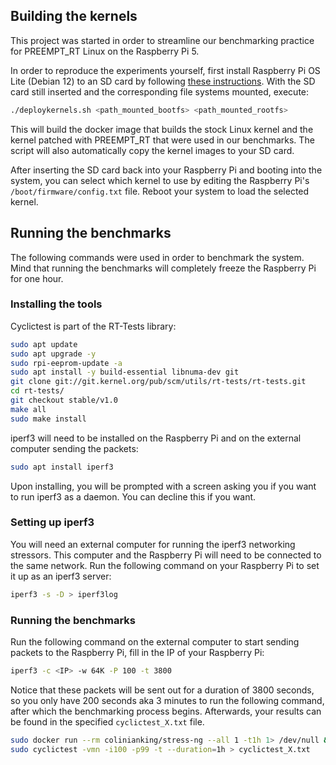 ## Building the kernels

This project was started in order to streamline our benchmarking practice for PREEMPT_RT Linux on
the Raspberry Pi 5.

In order to reproduce the experiments yourself, first install Raspberry Pi OS Lite (Debian 12) to an
SD card by following [these instructions](https://www.raspberrypi.com/software/).
With the SD card still inserted and the corresponding file systems mounted, execute:

```bash
./deploykernels.sh <path_mounted_bootfs> <path_mounted_rootfs>
```

This will build the docker image that builds the stock Linux kernel and the kernel patched with
PREEMPT_RT that were used in our benchmarks.
The script will also automatically copy the kernel images to your SD card.

After inserting the SD card back into your Raspberry Pi and booting into the system, you can select
which kernel to use by editing the Raspberry Pi's `/boot/firmware/config.txt` file.
Reboot your system to load the selected kernel.

## Running the benchmarks

The following commands were used in order to benchmark the system.
Mind that running the benchmarks will completely freeze the Raspberry Pi for one hour.

### Installing the tools

Cyclictest is part of the RT-Tests library:

```bash
sudo apt update
sudo apt upgrade -y
sudo rpi-eeprom-update -a
sudo apt install -y build-essential libnuma-dev git
git clone git://git.kernel.org/pub/scm/utils/rt-tests/rt-tests.git
cd rt-tests/
git checkout stable/v1.0
make all
sudo make install
```

iperf3 will need to be installed on the Raspberry Pi and on the external computer sending the packets:

```bash
sudo apt install iperf3
```

Upon installing, you will be prompted with a screen asking you if you want to run iperf3 as a daemon.
You can decline this if you want.

### Setting up iperf3

You will need an external computer for running the iperf3 networking stressors.
This computer and the Raspberry Pi will need to be connected to the same network.
Run the following command on your Raspberry Pi to set it up as an iperf3 server:

```bash
iperf3 -s -D > iperf3log
```

### Running the benchmarks

Run the following command on the external computer to start sending packets to the Raspberry Pi,
fill in the IP of your Raspberry Pi:

```bash
iperf3 -c <IP> -w 64K -P 100 -t 3800
```

Notice that these packets will be sent out for a duration of 3800 seconds, so you only have 200
seconds aka 3 minutes to run the following command, after which the benchmarking process begins.
Afterwards, your results can be found in the specified `cyclictest_X.txt` file.

```bash
sudo docker run --rm colinianking/stress-ng --all 1 -t1h 1> /dev/null &
sudo cyclictest -vmn -i100 -p99 -t --duration=1h > cyclictest_X.txt
```
